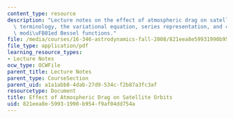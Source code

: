 ```yaml
---
content_type: resource
description: "Lecture notes on the effect of atmospheric drag on satellite orbits,\
  \ terminology, the variational equation, series representation, and calculating\
  \ modi\uFB01ed Bessel functions."
file: /media/courses/16-346-astrodynamics-fall-2008/821eea8e59931990b954f9af04dd754a_lec_28.pdf
file_type: application/pdf
learning_resource_types:
- Lecture Notes
ocw_type: OCWFile
parent_title: Lecture Notes
parent_type: CourseSection
parent_uid: a1a1abb8-4dab-27d9-534c-f2b87a3fc3af
resourcetype: Document
title: Effect of Atmospheric Drag on Satellite Orbits
uid: 821eea8e-5993-1990-b954-f9af04dd754a
---
```


